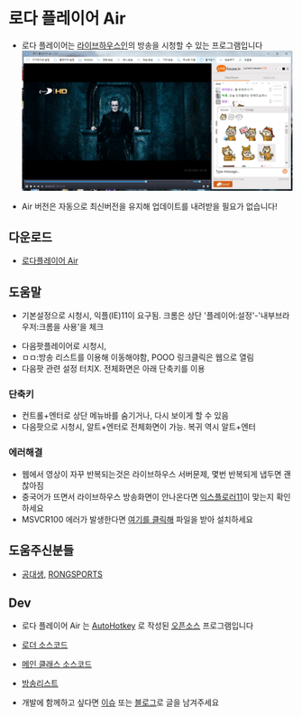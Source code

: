 # 로다 플레이어 Air
* 로다 플레이어는 [라이브하우스인](https://livehouse.in/en)의 방송을 시청할 수 있는 프로그램입니다
![GitHub Logo](info.png)

* Air 버전은 자동으로 최신버전을 유지해 업데이트를 내려받을 필요가 없습니다!

## 다운로드
* [로다플레이어 Air](https://github.com/Visionary1/LodaPlayer/raw/master/%EB%A1%9C%EB%8B%A4%ED%94%8C%EB%A0%88%EC%9D%B4%EC%96%B4%20Air.exe)

## 도움말
* 기본설정으로 시청시, 익플(IE)11이 요구됨. 크롬은 상단 '플레이어:설정'-'내부브라우저:크롬을 사용'을 체크
- 다음팟플레이어로 시청시, 
 - ㅁㅁ:방송 리스트를 이용해 이동해야함, POOO 링크클릭은 웹으로 열림
 - 다음팟 관련 설정 터치X. 전체화면은 아래 단축키를 이용

### 단축키
* 컨트롤+엔터로 상단 메뉴바를 숨기거나, 다시 보이게 할 수 있음
* 다음팟으로 시청시, 알트+엔터로 전체화면이 가능. 복귀 역시 알트+엔터

### 에러해결
* 웹에서 영상이 자꾸 반복되는것은 라이브하우스 서버문제, 몇번 반복되게 냅두면 괜찮아짐
* 중국어가 뜨면서 라이브하우스 방송화면이 안나온다면 [익스플로러11](http://windows.microsoft.com/ko-kr/internet-explorer/download-ie)이 맞는지 확인하세요
* MSVCR100 에러가 발생한다면 [여기를 클릭해](https://www.microsoft.com/ko-KR/download/details.aspx?id=26999) 파일을 받아 설치하세요

## 도움주신분들
* [공대생](http://poooo.ml/), [RONGSPORTS](https://livehouse.in/channel/329050)

## Dev
- 로다 플레이어 Air 는 [AutoHotkey](http://ahkscript.org/) 로 작성된 [오픈소스](src) 프로그램입니다

 - [로더 소스코드](src/Loader.ahk)
 - [메인 클래스 소스코드](src/Air.ahk)
 - [방송리스트](PD)
 
* 개발에 함께하고 싶다면 [이슈](https://github.com/Visionary1/LodaPlayer/issues/new) 또는 [블로그](http://knowledgeisfree.tistory.com/guestbook)로 글을 남겨주세요
